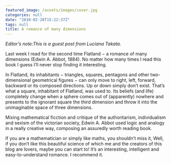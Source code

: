 ```yaml
---
featured_image: /assets/images/cover.jpg
categories: null
date: "2010-02-28T15:22:37Z"
tags: null
title: A romance of many dimensions
---
```


_Editor’s note:This is a guest post from Luciana Takata._

Last week I read for the second time Flatland − a romance of many dimensions
(Edwin A. Abbot, 1884). No matter how many times I read this book I guess I’ll
never stop finding it interesting.

In Flatland, its inhabitants − triangles, squares, pentagons and other
two-dimensional geometrical figures − can only move to right, left, forward,
backward or its composed directions. Up or down simply don’t exist. That’s what
a square, inhabitant of Flatland, was used to. Its beliefs (and life)
completely change when a sphere comes out of (apparently) nowhere and presents
to the ignorant square the third dimension and throw it into the unimaginable
space of three dimensions.

Mixing mathematical ficction and critique of the authoritarism, individualism
and sexism of the victorian society, Edwin A. Abbot used logic and analogy in
a really creative way, composing an assuredly worth reading book.

If you are a mathematician or simply like maths, you shouldn’t miss it, Well,
if you don’t like this beautiful science of which me and the creators of this
blog are lovers, maybe you can start to! It’s an interesting, intelligent and
easy-to-understand romance. I recommend it.

